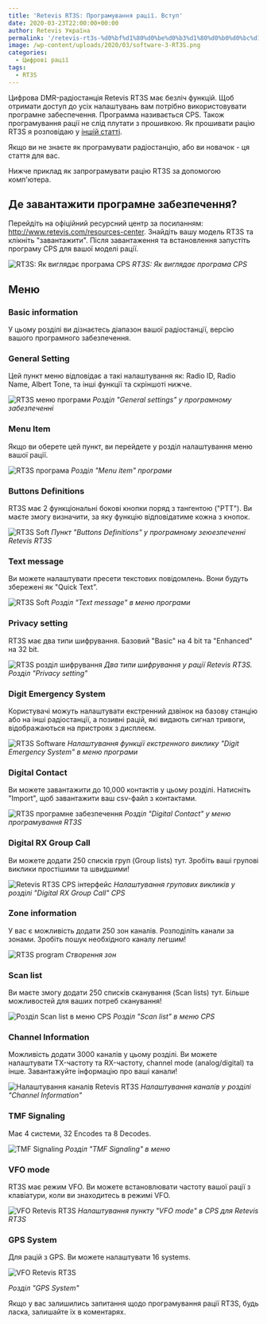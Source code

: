 ```yaml
---
title: 'Retevis RT3S: Програмування рації. Вступ'
date: 2020-03-23T22:00:00+00:00
author: Retevis Україна
permalink: '/retevis-rt3s-%d0%bf%d1%80%d0%be%d0%b3%d1%80%d0%b0%d0%bc%d1%83%d0%b2%d0%b0%d0%bd%d0%bd%d1%8f-%d1%80%d0%b0%d1%86%d1%96%d1%97-%d0%b2%d1%81%d1%82%d1%83%d0%bf/'
image: /wp-content/uploads/2020/03/software-3-RT3S.png
categories:
  - Цифрові рації
tags:
  - RT3S
---
```

Цифрова DMR-радіостанція Retevis RT3S має безліч функцій. Щоб отримати доступ до усіх налаштувань вам потрібно використовувати програмне забеспечення. Программа називається CPS. Також програмування рації не слід плутати з прошивкою. Як прошивати рацію RT3S я розповідаю у [іншій статті](/%d1%8f%d0%ba-%d0%be%d0%bd%d0%be%d0%b2%d0%b8%d1%82%d0%b8-%d0%bf%d1%80%d0%be%d1%88%d0%b8%d0%b2%d0%ba%d1%83-retevis-rt3s/).

Якщо ви не знаєте як програмувати радіостанцію, або ви новачок - ця стаття для вас.

Нижче приклад як запрограмувати рацію RT3S за допомогою комп'ютера.

## Де завантажити програмне забезпечення?

Перейдіть на офіційний ресурсний центр за посиланням: <http://www.retevis.com/resources-center>. Знайдіть вашу модель RT3S та клікніть "завантажити". Після завантаження та встановлення запустіть програму CPS для вашої моделі рації.

![RT3S: Як виглядає програма CPS](/wp-content/uploads/2020/03/software-1-RT3S.jpg)
*RT3S: Як виглядає програма CPS*

## Меню

### Basic information
У цьому розділі ви дізнаєтесь діапазон вашої радіостанції, версію вашого програмного забезпечення.

### General Setting
Цей пункт меню відповідає а такі налаштування як: Radio ID, Radio Name, Albert Tone, та інші функції та скріншоті нижче. 

![RT3S меню програми](/wp-content/uploads/2020/03/software-3-RT3S-1.png)
*Розділ "General settings" у програмному забезпеченні*

### Menu Item
Якщо ви оберете цей пункт, ви перейдете у розділ налаштування меню вашої рації.

![RT3S програма](/wp-content/uploads/2020/03/software-4-rt.png)
*Розділ "Menu item" програми*
        
### Buttons Definitions
RT3S має 2 функціональні бокові кнопки поряд з тангентою ("PTT"). Ви маєте змогу визначити, за яку функцію відповідатиме кожна з кнопок.

![RT3S Soft](/wp-content/uploads/2020/03/software-5-RT3S.png)
*Пункт "Buttons Definitions" у програмному зеюезпеченні Retevis RT3S*
            
### Text message
Ви можете налаштувати пресети текстових повідомлень. Вони будуть збережені як "Quick Text”.

![RT3S Soft](/wp-content/uploads/2020/03/software-16.png)
*Розділ "Text message" в меню програми*

### Privacy setting
RT3S має два типи шифрування. Базовий "Basic" на 4 bit та "Enhanced" на 32 bit.

![RT3S розділ шифрування](/wp-content/uploads/2020/03/software-15.jpg)
*Два типи шифрування у рації Retevis RT3S. Розділ "Privacy setting"*

### Digit Emergency System
Користувачі можуть налаштувати екстренний дзвінок на базову станцію або на інші радіостанції, а позивні рацій, які видають сигнал тривоги, відображаються на пристроях з дисплеєм.

![RT3S Software](/wp-content/uploads/2020/03/software-14-1.jpg)
*Налаштування функції екстренного виклику "Digit Emergency System" в меню програми*

### Digital Contact
Ви можете завантажити до 10,000 контактів у цьому розділі. Натисніть "Import", щоб завантажити ваш csv-файл з контактами.

![RT3S програмне забезпечення](/wp-content/uploads/2020/03/software-12.jpg)
*Розділ "Digital Contact" у меню програмування RT3S*

### Digital RX Group Call
Ви можете додати 250 списків груп (Group lists) тут. Зробіть ваші групові виклики простішими та швидшими!

![Retevis RT3S CPS інтерфейс](/wp-content/uploads/2020/03/software-11.jpg)
*Налаштування групових викликів у розділі "Digital RX Group Call" CPS*

### Zone information
У вас є можливість додати 250 зон каналів. Розподіліть канали за зонами. Зробіть пошук необхідного каналу легшим!

![RT3S program](/wp-content/uploads/2020/03/software-9.jpg)
*Створення зон*

### Scan list
Ви маєте змогу додати 250 списків сканування (Scan lists) тут. Більше можливостей для ваших потреб сканування! 

![Розділ Scan list в меню CPS](/wp-content/uploads/2020/03/software-8.jpg)
*Розділ "Scan list" в меню CPS*

### Channel Information
Можливість додати 3000 каналів у цьому розділі. Ви можете налаштувати TX-частоту та RX-частоту, channel mode (analog/digital) та інше. Завантажуйте інформацію про ваші канали!

![Налаштування каналів Retevis RT3S](/wp-content/uploads/2020/03/software-7.jpg)
*Налаштування каналів у розділі "Channel Information"*
                                           
### TMF Signaling
Має 4 системи, 32 Encodes та 8 Decodes.

![TMF Signaling](/wp-content/uploads/2020/03/software-6.jpg)
*Розділ "TMF Signaling" в меню*
                                                
### VFO mode
RT3S має режим VFO. Ви можете встановлювати частоту вашої рації з клавіатури, коли ви знаходитесь в режимі VFO.

![VFO Retevis RT3S](/wp-content/uploads/2020/03/VFOMODE-RT3S.jpg)
*Налаштування пункту "VFO mode" в CPS для Retevis RT3S*
                                         
### GPS System
Для рацій з GPS. Ви можете налаштувати 16 systems.

![VFO Retevis RT3S](/wp-content/uploads/2020/03/software-17.png)

*Розділ "GPS System"*

Якщо у вас залишились запитання щодо програмування рації RT3S, будь ласка, залишайте їх в коментарях.
